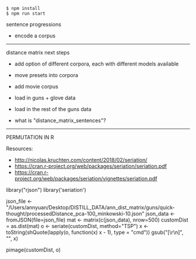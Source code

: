     $ npm install
    $ npm run start

sentence progressions
- encode a corpus

---

distance matrix next steps

- add option of different corpora, each with different models available
- move presets into corpora


- add movie corpus

- load in guns + glove data

- load in the rest of the guns data

- what is "distance_matrix_sentences"?




---

PERMUTATION IN R

Resources:
- http://nicolas.kruchten.com/content/2018/02/seriation/
- https://cran.r-project.org/web/packages/seriation/seriation.pdf
- https://cran.r-project.org/web/packages/seriation/vignettes/seriation.pdf

library("rjson")
library('seriation')

json_file <- "/Users/annyuan/Desktop/DISTILL_DATA/ann_dist_matrix/guns/quick-thought/processedDistance_pca-100_minkowski-10.json"
json_data <- fromJSON(file=json_file)
mat <- matrix(c(json_data), nrow=500)
customDist = as.dist(mat)
o <- seriate(customDist, method="TSP")
x <- toString(shQuote(lapply(o, function(x) x - 1), type = "cmd"))
gsub("[\r\n]", "", x)



pimage(customDist, o)
